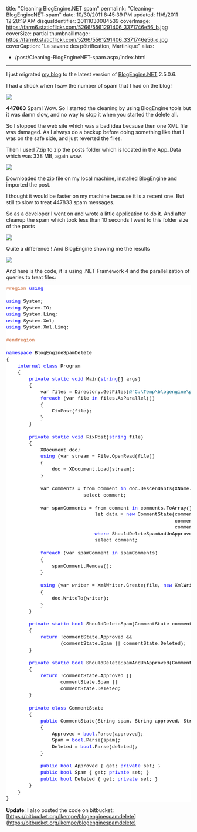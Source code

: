 title: "Cleaning BlogEngine.NET spam"
permalink: "Cleaning-BlogEngineNET-spam"
date: 10/30/2011 8:45:39 PM
updated: 11/6/2011 12:28:19 AM
disqusIdentifier: 20111030084539
coverImage: https://farm6.staticflickr.com/5266/5561291406_3371746e56_b.jpg
coverSize: partial
thumbnailImage: https://farm6.staticflickr.com/5266/5561291406_3371746e56_q.jpg
coverCaption: "La savane des pétrification, Martinique"
alias:
 - /post/Cleaning-BlogEngineNET-spam.aspx/index.html
---
<!--[![Martinique 2011](http://farm6.static.flickr.com/5136/5561350588_1d52c313f9_m.jpg)](http://www.flickr.com/photos/laurentkempe/5561350588/ "Martinique 2011 by Laurent Kempé, on Flickr")-->

I just migrated [my blog](http://http://www.laurentkempe.com/) to the latest version of [BlogEngine.NET](http://www.dotnetblogengine.net/) 2.5.0.6.
<!-- more -->

I had a shock when I saw the number of spam that I had on the blog! 

![](http://farm7.static.flickr.com/6225/6294439936_9e93d8ce72_o.png)

**447883** Spam! Wow. So I started the cleaning by using BlogEngine tools but it was damn slow, and no way to stop it when you started the delete all.

So I stopped the web site which was a bad idea because then one XML file was damaged. As I always do a backup before doing something like that I was on the safe side, and just reverted the files.

Then I used 7zip to zip the posts folder which is located in the App_Data which was 338 MB, again wow.

![](http://farm7.static.flickr.com/6112/6293933845_b413086a55_o.png)

Downloaded the zip file on my local machine, installed BlogEngine and imported the post.

I thought it would be faster on my machine because it is a recent one. But still to slow to treat 447833 spam messages.

So as a developer I went on and wrote a little application to do it. And after cleanup the spam which took less than 10 seconds I went to this folder size of the posts

![](http://farm7.static.flickr.com/6211/6294464822_9a3587d1da_o.png)

Quite a difference ! And BlogEngine showing me the results

![](http://farm7.static.flickr.com/6104/6294472166_5fcb56ab90_o.png)

And here is the code, it is using .NET Framework 4 and the parallelization of queries to treat files:

<style type="text/css">
.csharpcode, .csharpcode pre
{
	font-size: small;
	color: black;
	font-family: consolas, "Courier New", courier, monospace;
	background-color: #ffffff;
	/*white-space: pre;*/
    line-height: 135%;
}
.csharpcode pre { margin: 0em; }
.csharpcode .rem { color: #008000; }
.csharpcode .kwrd { color: #0000ff; }
.csharpcode .str { color: #006080; }
.csharpcode .op { color: #0000c0; }
.csharpcode .preproc { color: #cc6633; }
.csharpcode .asp { background-color: #ffff00; }
.csharpcode .html { color: #800000; }
.csharpcode .attr { color: #ff0000; }
.csharpcode .alt 
{
	background-color: #f4f4f4;
	width: 100%;
	margin: 0em;
}
.csharpcode .lnum { color: #606060; }</style>

<pre class="csharpcode"><span class="preproc">#region</span> <span class="kwrd">using</span>

<span class="kwrd">using</span> System;
<span class="kwrd">using</span> System.IO;
<span class="kwrd">using</span> System.Linq;
<span class="kwrd">using</span> System.Xml;
<span class="kwrd">using</span> System.Xml.Linq;

<span class="preproc">#endregion</span>

<span class="kwrd">namespace</span> BlogEngineSpamDelete
{
    <span class="kwrd">internal</span> <span class="kwrd">class</span> Program
    {
        <span class="kwrd">private</span> <span class="kwrd">static</span> <span class="kwrd">void</span> Main(<span class="kwrd">string</span>[] args)
        {
            var files = Directory.GetFiles(<span class="str">@"C:\Temp\blogengine\posts"</span>, <span class="str">"*.xml"</span>);
            <span class="kwrd">foreach</span> (var file <span class="kwrd">in</span> files.AsParallel())
            {
                FixPost(file);
            }
        }

        <span class="kwrd">private</span> <span class="kwrd">static</span> <span class="kwrd">void</span> FixPost(<span class="kwrd">string</span> file)
        {
            XDocument doc;
            <span class="kwrd">using</span> (var stream = File.OpenRead(file))
            {
                doc = XDocument.Load(stream);
            }

            var comments = from comment <span class="kwrd">in</span> doc.Descendants(XName.Get(<span class="str">"comment"</span>, String.Empty))
                           select comment;

            var spamComments = from comment <span class="kwrd">in</span> comments.ToArray()
                               let data = <span class="kwrd">new</span> CommentState(comment.Attribute(<span class="str">"spam"</span>).Value,
                                                           comment.Attribute(<span class="str">"approved"</span>).Value,
                                                           comment.Attribute(<span class="str">"deleted"</span>).Value) 
                               <span class="kwrd">where</span> ShouldDeleteSpamAndUnApproved(data)
                               select comment;

            <span class="kwrd">foreach</span> (var spamComment <span class="kwrd">in</span> spamComments)
            {
                spamComment.Remove();
            }

            <span class="kwrd">using</span> (var writer = XmlWriter.Create(file, <span class="kwrd">new</span> XmlWriterSettings {Indent = <span class="kwrd">true</span>}))
            {
                doc.WriteTo(writer);
            }
        }

        <span class="kwrd">private</span> <span class="kwrd">static</span> <span class="kwrd">bool</span> ShouldDeleteSpam(CommentState commentState)
        {
            <span class="kwrd">return</span> !commentState.Approved &amp;&amp; 
                   (commentState.Spam || commentState.Deleted);
        }
        
        <span class="kwrd">private</span> <span class="kwrd">static</span> <span class="kwrd">bool</span> ShouldDeleteSpamAndUnApproved(CommentState commentState)
        {
            <span class="kwrd">return</span> !commentState.Approved || 
                   commentState.Spam ||
                   commentState.Deleted;
        }

        <span class="kwrd">private</span> <span class="kwrd">class</span> CommentState
        {
            <span class="kwrd">public</span> CommentState(String spam, String approved, String deleted)
            {
                Approved = <span class="kwrd">bool</span>.Parse(approved);
                Spam = <span class="kwrd">bool</span>.Parse(spam);
                Deleted = <span class="kwrd">bool</span>.Parse(deleted);
            }

            <span class="kwrd">public</span> <span class="kwrd">bool</span> Approved { get; <span class="kwrd">private</span> set; }
            <span class="kwrd">public</span> <span class="kwrd">bool</span> Spam { get; <span class="kwrd">private</span> set; }
            <span class="kwrd">public</span> <span class="kwrd">bool</span> Deleted { get; <span class="kwrd">private</span> set; }
        }
    }
}</pre>

**Update**: I also posted the code on bitbucket: [https://bitbucket.org/lkempe/blogenginespamdelete](https://bitbucket.org/lkempe/blogenginespamdelete)
